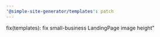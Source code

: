 ```yaml
---
'@simple-site-generator/templates': patch
---
```


fix(templates): fix small-business LandingPage image height"
